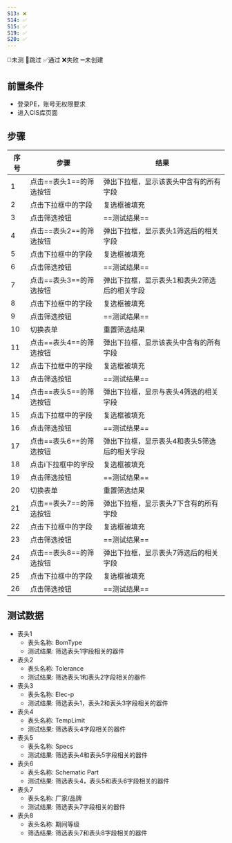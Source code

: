 ```yaml
---
S13: ❌
S14: ✅
S15: ✅
S19: ✅
S20: ✅
---
```

◻️未测    🚫跳过     ✅通过    ❌失败     ➖未创建

## 前置条件

- 登录PE，账号无权限要求
- 进入CIS库页面

## 步骤

| 序号  | 步骤             | 结果                      |
| --- | -------------- | ----------------------- |
| 1   | 点击==表头1==的筛选按钮 | 弹出下拉框，显示该表头中含有的所有字段     |
| 2   | 点击下拉框中的字段      | 复选框被填充                  |
| 3   | 点击筛选按钮         | ==测试结果==                |
| 4   | 点击==表头2==的筛选按钮 | 弹出下拉框，显示表头1筛选后的相关字段     |
| 5   | 点击下拉框中的字段      | 复选框被填充                  |
| 6   | 点击筛选按钮         | ==测试结果==                |
| 7   | 点击==表头3==的筛选按钮 | 弹出下拉框，显示表头1和表头2筛选后的相关字段 |
| 8   | 点击下拉框中的字段      | 复选框被填充                  |
| 9   | 点击筛选按钮         | ==测试结果==                |
| 10  | 切换表单           | 重置筛选结果                  |
| 11  | 点击==表头4==的筛选按钮 | 弹出下拉框，显示该表头中含有的所有字段     |
| 12  | 点击下拉框中的字段      | 复选框被填充                  |
| 13  | 点击筛选按钮         | ==测试结果==                |
| 14  | 点击==表头5==的筛选按钮 | 弹出下拉框，显示与表头4筛选的相关字段     |
| 15  | 点击下拉框中的字段      | 复选框被填充                  |
| 16  | 点击筛选按钮         | ==测试结果==                |
| 17  | 点击==表头6==的筛选按钮 | 弹出下拉框，显示表头4和表头5筛选后的相关字段 |
| 18  | 点击i下拉框中的字段     | 复选框被填充                  |
| 19  | 点击筛选按钮         | ==测试结果==                |
| 20  | 切换表单           | 重置筛选结果                  |
| 21  | 点击==表头7==的筛选按钮 | 弹出下拉框，显示表头7下含有的所有字段     |
| 22  | 点击下拉框中的字段      | 复选框被填充                  |
| 23  | 点击筛选按钮         | ==测试结果==                |
| 24  | 点击==表头8==的筛选按钮 | 弹出下拉框，显示表头7筛选后的相关字段     |
| 25  | 点击下拉框中的字段      | 复选框被填充                  |
| 26  | 点击筛选按钮         | ==测试结果==                |

## 测试数据

- 表头1
	- 表头名称: BomType
	- 测试结果: 筛选表头1字段相关的器件
- 表头2
	- 表头名称: Tolerance
	- 测试结果: 筛选表头1和表头2字段相关的器件
- 表头3
	- 表头名称: Elec-p
	- 测试结果: 筛选表头1，表头2和表头3字段相关的器件
- 表头4
	- 表头名称: TempLimit
	- 测试结果: 筛选表头4字段相关的器件
- 表头5
	- 表头名称: Specs
	- 测试结果: 筛选表头4和表头5字段相关的器件
- 表头6
	- 表头名称: Schematic Part
	- 测试结果: 筛选表头4，表头5和表头6字段相关的器件
- 表头7
	- 表头名称: 厂家/品牌
	- 测试结果: 筛选表头7字段相关的器件
- 表头8
	- 表头名称: 期间等级
	- 筛选结果: 筛选表头7和表头8字段相关的器件
